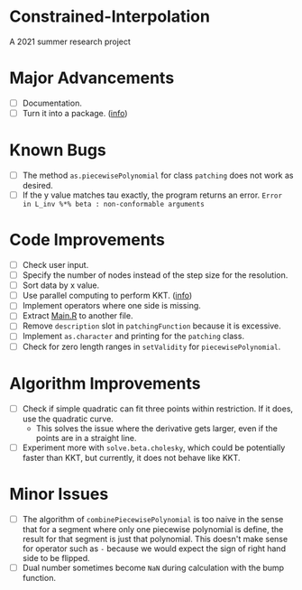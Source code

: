 # Constrained-Interpolation
A 2021 summer research project

# Major Advancements
- [ ] Documentation.
- [ ] Turn it into a package. ([info](https://swcarpentry.github.io/r-novice-inflammation/08-making-packages-R/))

# Known Bugs
- [ ] The method `as.piecewisePolynomial` for class `patching` does not work as desired.
- [ ] If the y value matches tau exactly, the program returns an error. `Error in L_inv %*% beta : non-conformable arguments`

# Code Improvements
- [ ] Check user input.
- [ ] Specify the number of nodes instead of the step size for the resolution.
- [ ] Sort data by x value.
- [ ] Use parallel computing to perform KKT. ([info](https://nceas.github.io/oss-lessons/parallel-computing-in-r/parallel-computing-in-r.html))
- [ ] Implement operators where one side is missing.
- [ ] Extract [Main.R](Main.R) to another file.
- [ ] Remove `description` slot in `patchingFunction` because it is excessive.
- [ ] Implement `as.character` and printing for the `patching` class.
- [ ] Check for zero length ranges in `setValidity` for `piecewisePolynomial`.

# Algorithm Improvements
- [ ] Check if simple quadratic can fit three points within restriction. If it does, use the quadratic curve.
    - This solves the issue where the derivative gets larger, even if the points are in a straight line.
- [ ] Experiment more with `solve.beta.cholesky`, which could be potentially faster than KKT, but currently, it does not behave like KKT.

# Minor Issues
- [ ] The algorithm of `combinePiecewisePolynomial` is too naive in the sense that for a segment where only one piecewise polynomial is define, the result for that segment is just that polynomial. This doesn't make sense for operator such as `-` because we would expect the sign of right hand side to be flipped.
- [ ] Dual number sometimes become `NaN` during calculation with the bump function.